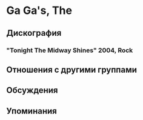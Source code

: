 # Ga Ga's, The



## Дискография

### "Tonight The Midway Shines" 2004, Rock




## Отношения с другими группами


## Обсуждения


## Упоминания


